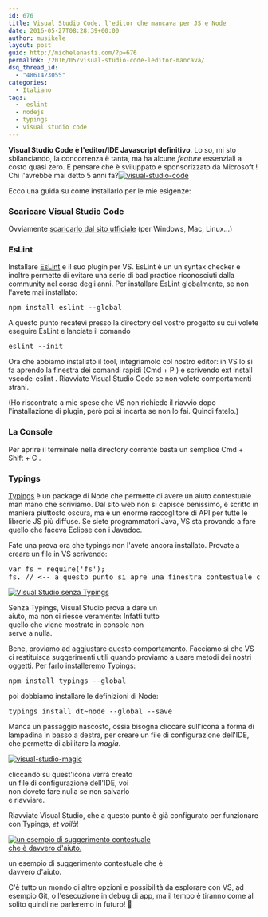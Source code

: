 ```yaml
---
id: 676
title: Visual Studio Code, l'editor che mancava per JS e Node
date: 2016-05-27T08:28:39+00:00
author: musikele
layout: post
guid: http://michelenasti.com/?p=676
permalink: /2016/05/visual-studio-code-leditor-mancava/
dsq_thread_id:
  - "4861423055"
categories:
  - Italiano
tags:
  -  eslint
  - nodejs
  - typings
  - visual studio code
---
```

**Visual Studio Code** **è l'editor/IDE Javascript definitivo**. Lo so, mi sto sbilanciando, la concorrenza è tanta, ma ha alcune _feature_ essenziali a costo quasi zero. E pensare che è sviluppato e sponsorizzato da Microsoft ! Chi l'avrebbe mai detto 5 anni fa?[<img class="aligncenter size-full wp-image-681" src="https://i2.wp.com/michelenasti.com/wp-content/uploads/2016/05/visual-studio-code.png?fit=256%2C256" alt="visual-studio-code" srcset="https://i2.wp.com/michelenasti.com/wp-content/uploads/2016/05/visual-studio-code.png?w=256 256w, https://i2.wp.com/michelenasti.com/wp-content/uploads/2016/05/visual-studio-code.png?resize=150%2C150 150w" sizes="(max-width: 256px) 100vw, 256px" data-recalc-dims="1" />](https://i2.wp.com/michelenasti.com/wp-content/uploads/2016/05/visual-studio-code.png)

Ecco una guida su come installarlo per le mie esigenze:

### Scaricare Visual Studio Code

Ovviamente [scaricarlo dal sito ufficiale](https://code.visualstudio.com/) (per Windows, Mac, Linux...)

### EsLint

Installare [EsLint](http://eslint.org) e il suo plugin per VS. EsLint è un un syntax checker e inoltre permette di evitare una serie di bad practice riconosciuti dalla community nel corso degli anni. Per installare EsLint globalmente, se non l'avete mai installato:

<pre class="lang:default decode:true">npm install eslint --global</pre>

A questo punto recatevi presso la directory del vostro progetto su cui volete eseguire EsLint e lanciate il comando

<pre class="lang:default decode:true">eslint --init</pre>

Ora che abbiamo installato il tool, integriamolo col nostro editor: in VS lo si fa aprendo la finestra dei comandi rapidi (<span class="lang:default decode:true crayon-inline">Cmd + P</span> ) e scrivendo <span class="lang:default decode:true crayon-inline">ext install vscode-eslint</span> . Riavviate Visual Studio Code se non volete comportamenti strani.

(Ho riscontrato a mie spese che VS non richiede il riavvio dopo l'installazione di plugin, però poi si incarta se non lo fai. Quindi fatelo.)

### La Console

Per aprire il terminale nella directory corrente basta un semplice <span class="lang:default decode:true crayon-inline ">Cmd + Shift + C</span> .

### Typings

[Typings](https://github.com/typings/typings) è un package di Node che permette di avere un aiuto contestuale man mano che scriviamo. Dal sito web non si capisce benissimo, è scritto in maniera piuttosto oscura, ma è un enorme raccoglitore di API per tutte le librerie JS più diffuse. Se siete programmatori Java, VS sta provando a fare quello che faceva Eclipse con i Javadoc.

Fate una prova ora che typings non l'avete ancora installato. Provate a creare un file in VS scrivendo:

<pre class="lang:default decode:true ">var fs = require('fs'); 
fs. // &lt;-- a questo punto si apre una finestra contestuale con ... niente</pre>

<div id="attachment_682" style="width: 310px" class="wp-caption aligncenter">
  <a href="https://i0.wp.com/michelenasti.com/wp-content/uploads/2016/05/senza-typings.jpg"><img class="wp-image-682 size-medium" src="https://i1.wp.com/michelenasti.com/wp-content/uploads/2016/05/senza-typings-300x264.jpg?fit=300%2C264" alt="Visual Studio senza Typings" srcset="https://i0.wp.com/michelenasti.com/wp-content/uploads/2016/05/senza-typings.jpg?resize=300%2C264 300w, https://i0.wp.com/michelenasti.com/wp-content/uploads/2016/05/senza-typings.jpg?w=341 341w" sizes="(max-width: 300px) 100vw, 300px" data-recalc-dims="1" /></a>
  
  <p class="wp-caption-text">
    Senza Typings, Visual Studio prova a dare un aiuto, ma non ci riesce veramente: Infatti tutto quello che viene mostrato in console non serve a nulla.
  </p>
</div>

Bene, proviamo ad aggiustare questo comportamento. Facciamo sì che VS ci restituisca suggerimenti utili quando proviamo a usare metodi dei nostri oggetti. Per farlo installeremo Typings:

<pre class="lang:default decode:true">npm install typings --global</pre>

poi dobbiamo installare le definizioni di Node:

<pre class="lang:default decode:true ">typings install dt~node --global --save</pre>

Manca un passaggio nascosto, ossia bisogna cliccare sull'icona a forma di lampadina in basso a destra, per creare un file di configurazione dell'IDE, che permette di abilitare la _magia_.

<div id="attachment_683" style="width: 255px" class="wp-caption aligncenter">
  <a href="https://i0.wp.com/michelenasti.com/wp-content/uploads/2016/05/visual-studio-magic.jpg"><img class="wp-image-683 size-full" src="https://i0.wp.com/michelenasti.com/wp-content/uploads/2016/05/visual-studio-magic.jpg?fit=245%2C80" alt="visual-studio-magic" data-recalc-dims="1" /></a>
  
  <p class="wp-caption-text">
    cliccando su quest'icona verrà creato un file di configurazione dell'IDE, voi non dovete fare nulla se non salvarlo e riavviare.
  </p>
</div>

Riavviate Visual Studio, che a questo punto è già configurato per funzionare con Typings, _et voilà_!

<div id="attachment_677" style="width: 310px" class="wp-caption aligncenter">
  <a href="https://i1.wp.com/michelenasti.com/wp-content/uploads/2016/05/Schermata-2016-05-26-alle-00.01.42.png"><img class="size-medium wp-image-677" src="https://i0.wp.com/michelenasti.com/wp-content/uploads/2016/05/Schermata-2016-05-26-alle-00.01.42-300x180.png?fit=300%2C180" alt="un esempio di suggerimento contestuale che è davvero d'aiuto." srcset="https://i1.wp.com/michelenasti.com/wp-content/uploads/2016/05/Schermata-2016-05-26-alle-00.01.42.png?resize=300%2C180 300w, https://i1.wp.com/michelenasti.com/wp-content/uploads/2016/05/Schermata-2016-05-26-alle-00.01.42.png?w=391 391w" sizes="(max-width: 300px) 100vw, 300px" data-recalc-dims="1" /></a>
  
  <p class="wp-caption-text">
    un esempio di suggerimento contestuale che è davvero d'aiuto.
  </p>
</div>

C'è tutto un mondo di altre opzioni e possibilità da esplorare con VS, ad esempio Git, o l'esecuzione in debug di app, ma il tempo è tiranno come al solito quindi ne parleremo in futuro! 🙂